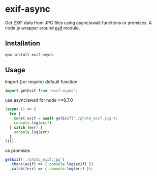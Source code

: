 # exif-async

Get EXIF data from JPG files using async/await functions or promises.
A node.js wrapper around [exif](https://www.npmjs.com/package/exif) module.

## Installation

```bash
npm install exif-async
```

## Usage

Import ()or require) default function
```javascript
import getExif from 'exif-async';
```

use async/await for node >=6.7.0
```javascript
(async () => {
  try {
    const exif = await getExif('./photo_exif.jpg');
    console.log(exif)
  } catch (err) {
    console.log(err)
  }
})();
```

os promises
```javascript
getExif('./photo_exif.jpg')
  .then((exif) => { console.log(exif) })
  .catch((err) => { console.log(err) });
```

